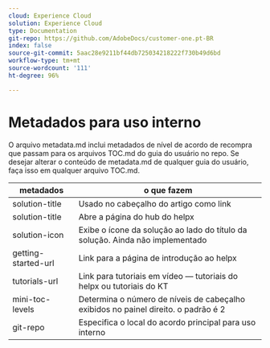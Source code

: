 ```yaml
---
cloud: Experience Cloud
solution: Experience Cloud
type: Documentation
git-repo: https://github.com/AdobeDocs/customer-one.pt-BR
index: false
source-git-commit: 5aac28e9211bf44db725034218222f730b49d6bd
workflow-type: tm+mt
source-wordcount: '111'
ht-degree: 96%

---
```



# Metadados para uso interno

O arquivo metadata.md inclui metadados de nível de acordo de recompra que passam para os arquivos TOC.md do guia do usuário no repo. Se desejar alterar o conteúdo de metadata.md de qualquer guia do usuário, faça isso em qualquer arquivo TOC.md.

| metadados | o que fazem |
|--- |--- |
| solution-title | Usado no cabeçalho do artigo como link |
| solution-title | Abre a página do hub do helpx |
| solution-icon | Exibe o ícone da solução ao lado do título da solução. Ainda não implementado |
| getting-started-url | Link para a página de introdução ao helpx |
| tutorials-url | Link para tutoriais em vídeo — tutoriais do helpx ou tutoriais do KT |
| mini-toc-levels | Determina o número de níveis de cabeçalho exibidos no painel direito. o padrão é 2 |
| git-repo | Especifica o local do acordo principal para uso interno |
